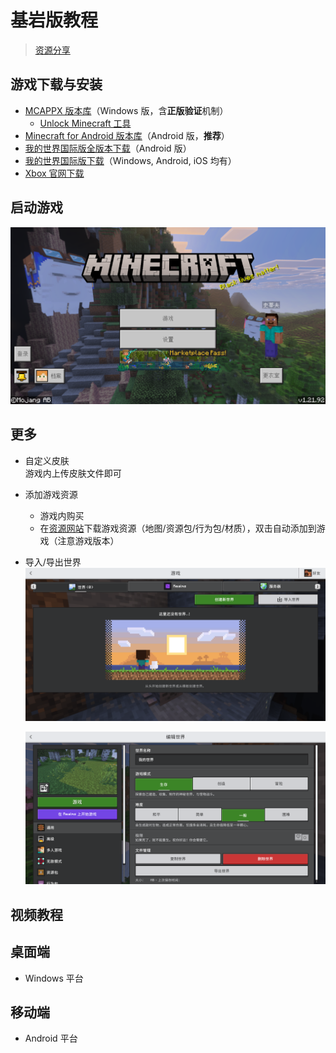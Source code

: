 # 基岩版教程
<ArticleMetadata />

> [资源分享](https://www.123912.com/s/0l7bVv-v5yHh)

## 游戏下载与安装
- [MCAPPX 版本库](https://www.mcappx.com/)（Windows 版，含**正版验证**机制）
  - [Unlock Minecraft 工具](https://wwus.lanzouu.com/imFD62mg1nte)
- [Minecraft for Android 版本库](https://bbk.endyun.ltd/download)（Android 版，**推荐**）
- [我的世界国际版全版本下载](https://mcapks.com)（Android 版）
- [我的世界国际版下载](https://mc.minebbs.com/?platform=3&environment=1)（Windows, Android, iOS 均有）
- [Xbox 官网下载](https://www.xbox.com/zh-cn/games/store/minecraft-java-bedrock-edition-for-pc/9nxp44l49shj)

## 启动游戏
![1](images/1.png)

## 更多
- 自定义皮肤<br>
  游戏内上传皮肤文件即可
- 添加游戏资源
  - 游戏内购买
  - 在[资源网站](https://mcjpg.org/nav/#%E8%B5%84%E6%BA%90%E7%AB%99)下载游戏资源（地图/资源包/行为包/材质），双击自动添加到游戏（注意游戏版本）
- 导入/导出世界
  ![2](images/2.png)
  
  ![3](images/3.png)

## 视频教程

## <i class="fa-solid fa-desktop"></i> 桌面端
- Windows 平台
  <BilibiliVideo bvid="BV1pEFueQEH9" />

## <i class="fa-solid fa-mobile"></i> 移动端
- Android 平台
  <BilibiliVideo bvid="BV1Wx38zTEYx" />